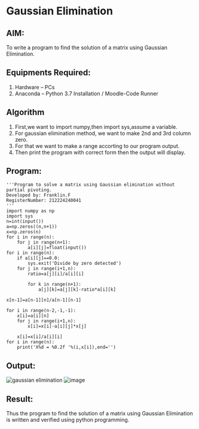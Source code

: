 # Gaussian Elimination

## AIM:
To write a program to find the solution of a matrix using Gaussian Elimination.

## Equipments Required:
1. Hardware – PCs
2. Anaconda – Python 3.7 Installation / Moodle-Code Runner

## Algorithm
1. First,we want to import numpy,then import sys,assume a variable.
2. For gaussian elimination method, we want to make 2nd and 3rd column zero.
3. For that we want to make a range accorting to our program output.
4. Then print the program with correct form then the output will display.

## Program:
```
'''Program to solve a matrix using Gaussian elimination without partial pivoting.
Developed by: Franklin.F
RegisterNumber: 212224240041
'''
import numpy as np
import sys
n=int(input())
a=np.zeros((n,n+1))
x=np.zeros(n)
for i in range(n):
    for j in range(n+1):
        a[i][j]=float(input())
for i in range(n):
    if a[i][j]==0.0:
        sys.exit('Divide by zero detected')
    for j in range(i+1,n):
        ratio=a[j][i]/a[i][i]
        
        for k in range(n+1):
            a[j][k]=a[j][k]-ratio*a[i][k]
            
x[n-1]=a[n-1][n]/a[n-1][n-1]

for i in range(n-2,-1,-1):
    x[i]=a[i][n]
    for j in range(i+1,n):
        x[i]=x[i]-a[i][j]*x[j]
        
    x[i]=x[i]/a[i][i]
for i in range(n):
    print('X%d = %0.2f '%(i,x[i]),end='')
```

## Output:
![gaussian elimination]()
![image](https://github.com/user-attachments/assets/dcde4747-9696-47ea-880c-0faca63b7ba6)



## Result:
Thus the program to find the solution of a matrix using Gaussian Elimination is written and verified using python programming.

